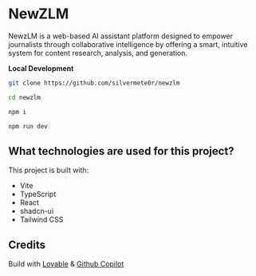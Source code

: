 # NewZLM

NewzLM is a web-based AI assistant platform designed to empower journalists through collaborative intelligence by offering a smart, intuitive system for content research, analysis, and generation. 


**Local Development**

```sh
git clone https://github.com/silvermete0r/newzlm

cd newzlm

npm i

npm run dev
```

## What technologies are used for this project?

This project is built with:

- Vite
- TypeScript
- React
- shadcn-ui
- Tailwind CSS

## Credits

Build with [Lovable](https://lovable.dev/) & [Github Copilot](https://github.com/features/copilot)


